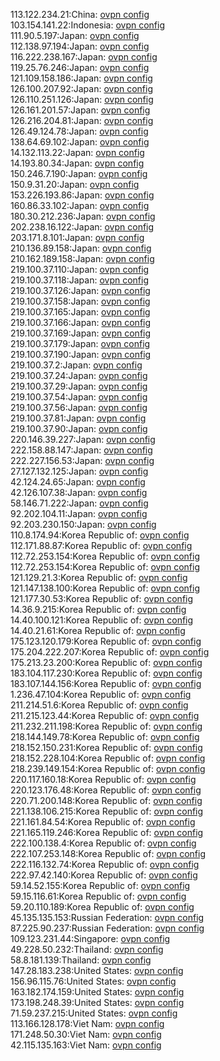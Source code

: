 113.122.234.21:China: [ovpn config](vpn/113_122_234_21.ovpn)  
103.154.141.22:Indonesia: [ovpn config](vpn/103_154_141_22.ovpn)  
111.90.5.197:Japan: [ovpn config](vpn/111_90_5_197.ovpn)  
112.138.97.194:Japan: [ovpn config](vpn/112_138_97_194.ovpn)  
116.222.238.167:Japan: [ovpn config](vpn/116_222_238_167.ovpn)  
119.25.76.246:Japan: [ovpn config](vpn/119_25_76_246.ovpn)  
121.109.158.186:Japan: [ovpn config](vpn/121_109_158_186.ovpn)  
126.100.207.92:Japan: [ovpn config](vpn/126_100_207_92.ovpn)  
126.110.251.126:Japan: [ovpn config](vpn/126_110_251_126.ovpn)  
126.161.201.57:Japan: [ovpn config](vpn/126_161_201_57.ovpn)  
126.216.204.81:Japan: [ovpn config](vpn/126_216_204_81.ovpn)  
126.49.124.78:Japan: [ovpn config](vpn/126_49_124_78.ovpn)  
138.64.69.102:Japan: [ovpn config](vpn/138_64_69_102.ovpn)  
14.132.113.22:Japan: [ovpn config](vpn/14_132_113_22.ovpn)  
14.193.80.34:Japan: [ovpn config](vpn/14_193_80_34.ovpn)  
150.246.7.190:Japan: [ovpn config](vpn/150_246_7_190.ovpn)  
150.9.31.20:Japan: [ovpn config](vpn/150_9_31_20.ovpn)  
153.226.193.86:Japan: [ovpn config](vpn/153_226_193_86.ovpn)  
160.86.33.102:Japan: [ovpn config](vpn/160_86_33_102.ovpn)  
180.30.212.236:Japan: [ovpn config](vpn/180_30_212_236.ovpn)  
202.238.16.122:Japan: [ovpn config](vpn/202_238_16_122.ovpn)  
203.171.8.101:Japan: [ovpn config](vpn/203_171_8_101.ovpn)  
210.136.89.158:Japan: [ovpn config](vpn/210_136_89_158.ovpn)  
210.162.189.158:Japan: [ovpn config](vpn/210_162_189_158.ovpn)  
219.100.37.110:Japan: [ovpn config](vpn/219_100_37_110.ovpn)  
219.100.37.118:Japan: [ovpn config](vpn/219_100_37_118.ovpn)  
219.100.37.126:Japan: [ovpn config](vpn/219_100_37_126.ovpn)  
219.100.37.158:Japan: [ovpn config](vpn/219_100_37_158.ovpn)  
219.100.37.165:Japan: [ovpn config](vpn/219_100_37_165.ovpn)  
219.100.37.166:Japan: [ovpn config](vpn/219_100_37_166.ovpn)  
219.100.37.169:Japan: [ovpn config](vpn/219_100_37_169.ovpn)  
219.100.37.179:Japan: [ovpn config](vpn/219_100_37_179.ovpn)  
219.100.37.190:Japan: [ovpn config](vpn/219_100_37_190.ovpn)  
219.100.37.2:Japan: [ovpn config](vpn/219_100_37_2.ovpn)  
219.100.37.24:Japan: [ovpn config](vpn/219_100_37_24.ovpn)  
219.100.37.29:Japan: [ovpn config](vpn/219_100_37_29.ovpn)  
219.100.37.54:Japan: [ovpn config](vpn/219_100_37_54.ovpn)  
219.100.37.56:Japan: [ovpn config](vpn/219_100_37_56.ovpn)  
219.100.37.81:Japan: [ovpn config](vpn/219_100_37_81.ovpn)  
219.100.37.90:Japan: [ovpn config](vpn/219_100_37_90.ovpn)  
220.146.39.227:Japan: [ovpn config](vpn/220_146_39_227.ovpn)  
222.158.88.147:Japan: [ovpn config](vpn/222_158_88_147.ovpn)  
222.227.156.53:Japan: [ovpn config](vpn/222_227_156_53.ovpn)  
27.127.132.125:Japan: [ovpn config](vpn/27_127_132_125.ovpn)  
42.124.24.65:Japan: [ovpn config](vpn/42_124_24_65.ovpn)  
42.126.107.38:Japan: [ovpn config](vpn/42_126_107_38.ovpn)  
58.146.71.222:Japan: [ovpn config](vpn/58_146_71_222.ovpn)  
92.202.104.11:Japan: [ovpn config](vpn/92_202_104_11.ovpn)  
92.203.230.150:Japan: [ovpn config](vpn/92_203_230_150.ovpn)  
110.8.174.94:Korea Republic of: [ovpn config](vpn/110_8_174_94.ovpn)  
112.171.88.87:Korea Republic of: [ovpn config](vpn/112_171_88_87.ovpn)  
112.72.253.154:Korea Republic of: [ovpn config](vpn/112_72_253_154.ovpn)  
112.72.253.154:Korea Republic of: [ovpn config](vpn/112_72_253_154.ovpn)  
121.129.21.3:Korea Republic of: [ovpn config](vpn/121_129_21_3.ovpn)  
121.147.138.100:Korea Republic of: [ovpn config](vpn/121_147_138_100.ovpn)  
121.177.30.53:Korea Republic of: [ovpn config](vpn/121_177_30_53.ovpn)  
14.36.9.215:Korea Republic of: [ovpn config](vpn/14_36_9_215.ovpn)  
14.40.100.121:Korea Republic of: [ovpn config](vpn/14_40_100_121.ovpn)  
14.40.21.61:Korea Republic of: [ovpn config](vpn/14_40_21_61.ovpn)  
175.123.120.179:Korea Republic of: [ovpn config](vpn/175_123_120_179.ovpn)  
175.204.222.207:Korea Republic of: [ovpn config](vpn/175_204_222_207.ovpn)  
175.213.23.200:Korea Republic of: [ovpn config](vpn/175_213_23_200.ovpn)  
183.104.117.230:Korea Republic of: [ovpn config](vpn/183_104_117_230.ovpn)  
183.107.144.156:Korea Republic of: [ovpn config](vpn/183_107_144_156.ovpn)  
1.236.47.104:Korea Republic of: [ovpn config](vpn/1_236_47_104.ovpn)  
211.214.51.6:Korea Republic of: [ovpn config](vpn/211_214_51_6.ovpn)  
211.215.123.44:Korea Republic of: [ovpn config](vpn/211_215_123_44.ovpn)  
211.232.211.198:Korea Republic of: [ovpn config](vpn/211_232_211_198.ovpn)  
218.144.149.78:Korea Republic of: [ovpn config](vpn/218_144_149_78.ovpn)  
218.152.150.231:Korea Republic of: [ovpn config](vpn/218_152_150_231.ovpn)  
218.152.228.104:Korea Republic of: [ovpn config](vpn/218_152_228_104.ovpn)  
218.239.149.154:Korea Republic of: [ovpn config](vpn/218_239_149_154.ovpn)  
220.117.160.18:Korea Republic of: [ovpn config](vpn/220_117_160_18.ovpn)  
220.123.176.48:Korea Republic of: [ovpn config](vpn/220_123_176_48.ovpn)  
220.71.200.148:Korea Republic of: [ovpn config](vpn/220_71_200_148.ovpn)  
221.138.106.215:Korea Republic of: [ovpn config](vpn/221_138_106_215.ovpn)  
221.161.84.54:Korea Republic of: [ovpn config](vpn/221_161_84_54.ovpn)  
221.165.119.246:Korea Republic of: [ovpn config](vpn/221_165_119_246.ovpn)  
222.100.138.4:Korea Republic of: [ovpn config](vpn/222_100_138_4.ovpn)  
222.107.253.148:Korea Republic of: [ovpn config](vpn/222_107_253_148.ovpn)  
222.116.132.74:Korea Republic of: [ovpn config](vpn/222_116_132_74.ovpn)  
222.97.42.140:Korea Republic of: [ovpn config](vpn/222_97_42_140.ovpn)  
59.14.52.155:Korea Republic of: [ovpn config](vpn/59_14_52_155.ovpn)  
59.15.116.61:Korea Republic of: [ovpn config](vpn/59_15_116_61.ovpn)  
59.20.110.189:Korea Republic of: [ovpn config](vpn/59_20_110_189.ovpn)  
45.135.135.153:Russian Federation: [ovpn config](vpn/45_135_135_153.ovpn)  
87.225.90.237:Russian Federation: [ovpn config](vpn/87_225_90_237.ovpn)  
109.123.231.44:Singapore: [ovpn config](vpn/109_123_231_44.ovpn)  
49.228.50.232:Thailand: [ovpn config](vpn/49_228_50_232.ovpn)  
58.8.181.139:Thailand: [ovpn config](vpn/58_8_181_139.ovpn)  
147.28.183.238:United States: [ovpn config](vpn/147_28_183_238.ovpn)  
156.96.115.76:United States: [ovpn config](vpn/156_96_115_76.ovpn)  
163.182.174.159:United States: [ovpn config](vpn/163_182_174_159.ovpn)  
173.198.248.39:United States: [ovpn config](vpn/173_198_248_39.ovpn)  
71.59.237.215:United States: [ovpn config](vpn/71_59_237_215.ovpn)  
113.166.128.178:Viet Nam: [ovpn config](vpn/113_166_128_178.ovpn)  
171.248.50.30:Viet Nam: [ovpn config](vpn/171_248_50_30.ovpn)  
42.115.135.163:Viet Nam: [ovpn config](vpn/42_115_135_163.ovpn)  
